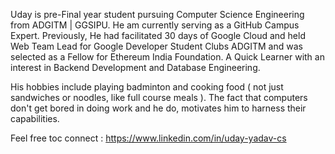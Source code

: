 Uday is pre-Final year student pursuing Computer Science Engineering from ADGITM | GGSIPU. He am currently serving as a GitHub Campus Expert. Previously, He had facilitated 30 days of Google Cloud and held Web Team Lead for Google Developer Student Clubs ADGITM and was selected as a Fellow for Ethereum India Foundation. A Quick Learner with an interest in Backend Development and Database Engineering.

His hobbies include playing badminton and cooking food ( not just sandwiches or noodles, like full course meals ). The fact that computers don't get bored in doing work and he do, motivates him to harness their capabilities. 

Feel free toc connect : https://www.linkedin.com/in/uday-yadav-cs